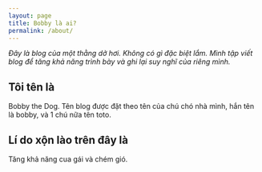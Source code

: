 ```yaml
---
layout: page
title: Bobby là ai?
permalink: /about/
---
```


*Đây là blog của một thằng dở hơi.
Không có gì đặc biệt lắm. Mình tập viết blog để tăng khả năng trình bày và ghi lại suy nghĩ của riêng mình.*

## Tôi tên là
Bobby the Dog. Tên blog được đặt theo tên của chú chó nhà mình, hắn tên là bobby, và 1 chú nữa tên toto. 

## Lí do xộn lào trên đây là
Tăng khả năng cua gái và chém gió.





